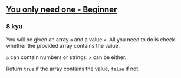 <h2><a href=https://www.codewars.com/kata/57cc975ed542d3148f00015b/train/ruby target="_blank">You only need one - Beginner</a></h2><h3>8 kyu</h3><p>You will be given an array <code>a</code> and a value <code>x</code>. All you need to do is check whether the provided array contains the value.</p><p><code>a</code> can contain numbers or strings. <code>x</code> can be either.</p><p>Return <code>true</code> if the array contains the value, <code>false</code> if not. </p>